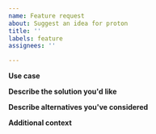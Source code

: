 ```yaml
---
name: Feature request
about: Suggest an idea for proton
title: ''
labels: feature
assignees: ''

---
```


<!-- (you don't have to strictly follow this form) -->

**Use case**
<!-- A clear and concise description of what is the intended usage scenario is. -->

**Describe the solution you'd like**
<!-- A clear and concise description of what you want to happen.-->

**Describe alternatives you've considered**
<!-- A clear and concise description of any alternative solutions or features you've considered. -->

**Additional context**
<!-- Add any other context or screenshots about the feature request here. -->
